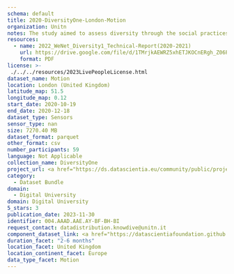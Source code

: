 ```yaml
---
schema: default
title: 2020-DiversityOne-London-Motion
organization: Unitn
notes: The study aimed to assess diversity through the social practices and daily behaviors of university students from eight different countries. The research was carried out in two phases. Initially, a large sample of students from Denmark, Italy, Mongolia, Paraguay, the United Kingdom, China, Mexico, and India, completed a survey on their social practices, as well as their socio-demographic, cultural, and psychological elements. In the second phase, a sub-sample of the respondents engaged in a four-week data collection by using an innovative smartphone application called iLog. This app collected data from thirty-four smartphone sensors around the clock, allowing for an in-depth investigation into the diversity and daily routines of university students across countries, both synchronically and diachronically.
resources:
  - name: 2022_WeNet_Diversity1_Technical-Report(2020-2021)
    url: https://drive.google.com/file/d/1TMrjkAEWRZ5xhETJKOCnERgh_Z06PO2E/view?usp=drive_link
    format: PDF
license: >-
 ./../../resources/2023LivePeopleLicense.html
dataset_name: Motion
location: London (United Kingdom)
latitude_map: 51.5
longitude_map: 0.12
start_date: 2020-10-19
end_date: 2020-12-18
dataset_type: Sensors
sensor_type: nan
size: 7270.40 MB
dataset_format: parquet
other_format: csv
number_participants: 59
language: Not Applicable
collection_name: DiversityOne
project_url: <a href="https://ds.datascientia.eu/community/public/projects/ff8fb8d9-ecfd-4c39-bc09-c80eb4d90403">https://ds.datascientia.eu/community/public/projects/ff8fb8d9-ecfd-4c39-bc09-c80eb4d90403</a>
category: 
  - Dataset Bundle
domain: 
  - Digital University
domain: Digital University
5_stars: 3
publication_date: 2023-11-30
identifier: 004.AAAD.AAE.AY-BF-BH-BI
request_contact: datadistribution.knowdive@unitn.it
component_dataset_link: <a href="https://datascientiafoundation.github.io/LivePeople/datasets/2020-DV1-London-Accelerometer%20Event/">2020-DV1-London-Accelerometer Event</a>, <a href="https://datascientiafoundation.github.io/LivePeople/datasets/2020-DV1-London-Activities%20Per%20Time/">2020-DV1-London-Activities Per Time</a>, <a href="https://datascientiafoundation.github.io/LivePeople/datasets/2020-DV1-London-Gyroscope%20Event/">2020-DV1-London-Gyroscope Event</a>, <a href="https://datascientiafoundation.github.io/LivePeople/datasets/2020-DV1-London-Step%20Counter%20Event/">2020-DV1-London-Step Counter Event</a>, <a href="https://datascientiafoundation.github.io/LivePeople/datasets/2020-DV1-London-Step%20Detector%20Event/">2020-DV1-London-Step Detector Event</a>
duration_facet: "2-6 months"
location_facet: United Kingdom
location_continent_facet: Europe
data_type_facet: Motion
---
```

